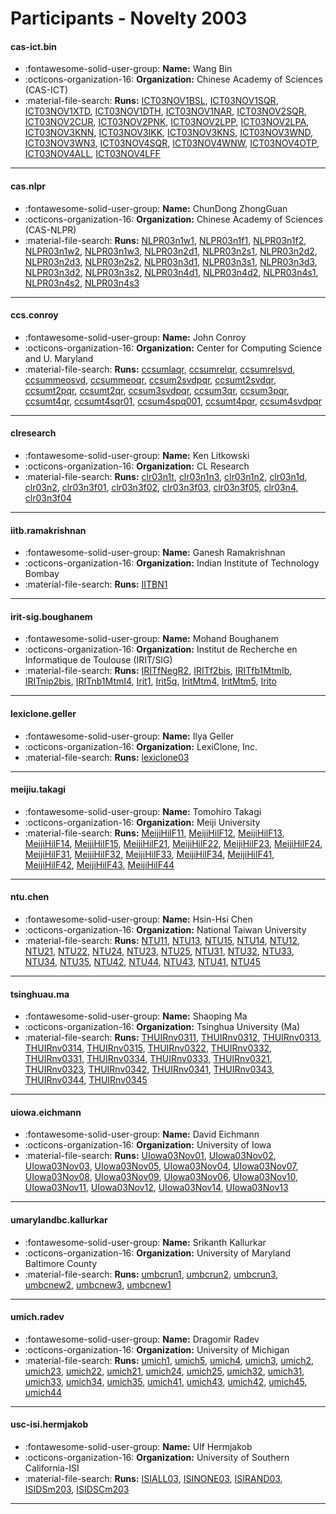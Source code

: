 # Participants - Novelty 2003 

#### cas-ict.bin 
 - :fontawesome-solid-user-group: **Name:** Wang Bin 
 - :octicons-organization-16: **Organization:** Chinese Academy of Sciences (CAS-ICT) 
 - :material-file-search: **Runs:** [ICT03NOV1BSL](./runs.md#ict03nov1bsl), [ICT03NOV1SQR](./runs.md#ict03nov1sqr), [ICT03NOV1XTD](./runs.md#ict03nov1xtd), [ICT03NOV1DTH](./runs.md#ict03nov1dth), [ICT03NOV1NAR](./runs.md#ict03nov1nar), [ICT03NOV2SQR](./runs.md#ict03nov2sqr), [ICT03NOV2CUR](./runs.md#ict03nov2cur), [ICT03NOV2PNK](./runs.md#ict03nov2pnk), [ICT03NOV2LPP](./runs.md#ict03nov2lpp), [ICT03NOV2LPA](./runs.md#ict03nov2lpa), [ICT03NOV3KNN](./runs.md#ict03nov3knn), [ICT03NOV3IKK](./runs.md#ict03nov3ikk), [ICT03NOV3KNS](./runs.md#ict03nov3kns), [ICT03NOV3WND](./runs.md#ict03nov3wnd), [ICT03NOV3WN3](./runs.md#ict03nov3wn3), [ICT03NOV4SQR](./runs.md#ict03nov4sqr), [ICT03NOV4WNW](./runs.md#ict03nov4wnw), [ICT03NOV4OTP](./runs.md#ict03nov4otp), [ICT03NOV4ALL](./runs.md#ict03nov4all), [ICT03NOV4LFF](./runs.md#ict03nov4lff) 

---
#### cas.nlpr 
 - :fontawesome-solid-user-group: **Name:** ChunDong ZhongGuan 
 - :octicons-organization-16: **Organization:** Chinese Academy of Sciences (CAS-NLPR) 
 - :material-file-search: **Runs:** [NLPR03n1w1](./runs.md#nlpr03n1w1), [NLPR03n1f1](./runs.md#nlpr03n1f1), [NLPR03n1f2](./runs.md#nlpr03n1f2), [NLPR03n1w2](./runs.md#nlpr03n1w2), [NLPR03n1w3](./runs.md#nlpr03n1w3), [NLPR03n2d1](./runs.md#nlpr03n2d1), [NLPR03n2s1](./runs.md#nlpr03n2s1), [NLPR03n2d2](./runs.md#nlpr03n2d2), [NLPR03n2d3](./runs.md#nlpr03n2d3), [NLPR03n2s2](./runs.md#nlpr03n2s2), [NLPR03n3d1](./runs.md#nlpr03n3d1), [NLPR03n3s1](./runs.md#nlpr03n3s1), [NLPR03n3d3](./runs.md#nlpr03n3d3), [NLPR03n3d2](./runs.md#nlpr03n3d2), [NLPR03n3s2](./runs.md#nlpr03n3s2), [NLPR03n4d1](./runs.md#nlpr03n4d1), [NLPR03n4d2](./runs.md#nlpr03n4d2), [NLPR03n4s1](./runs.md#nlpr03n4s1), [NLPR03n4s2](./runs.md#nlpr03n4s2), [NLPR03n4s3](./runs.md#nlpr03n4s3) 

---
#### ccs.conroy 
 - :fontawesome-solid-user-group: **Name:** John Conroy 
 - :octicons-organization-16: **Organization:** Center for Computing Science and U. Maryland 
 - :material-file-search: **Runs:** [ccsumlaqr](./runs.md#ccsumlaqr), [ccsumrelqr](./runs.md#ccsumrelqr), [ccsumrelsvd](./runs.md#ccsumrelsvd), [ccsummeosvd](./runs.md#ccsummeosvd), [ccsummeoqr](./runs.md#ccsummeoqr), [ccsum2svdpqr](./runs.md#ccsum2svdpqr), [ccsumt2svdqr](./runs.md#ccsumt2svdqr), [ccsumt2pqr](./runs.md#ccsumt2pqr), [ccsumt2qr](./runs.md#ccsumt2qr), [ccsum3svdpqr](./runs.md#ccsum3svdpqr), [ccsum3qr](./runs.md#ccsum3qr), [ccsum3pqr](./runs.md#ccsum3pqr), [ccsumt4qr](./runs.md#ccsumt4qr), [ccsumt4sqr01](./runs.md#ccsumt4sqr01), [ccsum4spq001](./runs.md#ccsum4spq001), [ccsumt4pqr](./runs.md#ccsumt4pqr), [ccsum4svdpqr](./runs.md#ccsum4svdpqr) 

---
#### clresearch 
 - :fontawesome-solid-user-group: **Name:** Ken Litkowski 
 - :octicons-organization-16: **Organization:** CL Research 
 - :material-file-search: **Runs:** [clr03n1t](./runs.md#clr03n1t), [clr03n1n3](./runs.md#clr03n1n3), [clr03n1n2](./runs.md#clr03n1n2), [clr03n1d](./runs.md#clr03n1d), [clr03n2](./runs.md#clr03n2), [clr03n3f01](./runs.md#clr03n3f01), [clr03n3f02](./runs.md#clr03n3f02), [clr03n3f03](./runs.md#clr03n3f03), [clr03n3f05](./runs.md#clr03n3f05), [clr03n4](./runs.md#clr03n4), [clr03n3f04](./runs.md#clr03n3f04) 

---
#### iitb.ramakrishnan 
 - :fontawesome-solid-user-group: **Name:** Ganesh Ramakrishnan 
 - :octicons-organization-16: **Organization:** Indian Institute of Technology Bombay 
 - :material-file-search: **Runs:** [IITBN1](./runs.md#iitbn1) 

---
#### irit-sig.boughanem 
 - :fontawesome-solid-user-group: **Name:** Mohand Boughanem 
 - :octicons-organization-16: **Organization:** Institut de Recherche en Informatique de Toulouse (IRIT/SIG) 
 - :material-file-search: **Runs:** [IRITfNegR2](./runs.md#iritfnegr2), [IRITf2bis](./runs.md#iritf2bis), [IRITfb1MtmIb](./runs.md#iritfb1mtmib), [IRITnip2bis](./runs.md#iritnip2bis), [IRITnb1MtmI4](./runs.md#iritnb1mtmi4), [Irit1](./runs.md#irit1), [Irit5q](./runs.md#irit5q), [IritMtm4](./runs.md#iritmtm4), [IritMtm5](./runs.md#iritmtm5), [Irito](./runs.md#irito) 

---
#### lexiclone.geller 
 - :fontawesome-solid-user-group: **Name:** Ilya Geller 
 - :octicons-organization-16: **Organization:** LexiClone, Inc. 
 - :material-file-search: **Runs:** [lexiclone03](./runs.md#lexiclone03) 

---
#### meijiu.takagi 
 - :fontawesome-solid-user-group: **Name:** Tomohiro Takagi 
 - :octicons-organization-16: **Organization:** Meiji University 
 - :material-file-search: **Runs:** [MeijiHilF11](./runs.md#meijihilf11), [MeijiHilF12](./runs.md#meijihilf12), [MeijiHilF13](./runs.md#meijihilf13), [MeijiHilF14](./runs.md#meijihilf14), [MeijiHilF15](./runs.md#meijihilf15), [MeijiHilF21](./runs.md#meijihilf21), [MeijiHilF22](./runs.md#meijihilf22), [MeijiHilF23](./runs.md#meijihilf23), [MeijiHilF24](./runs.md#meijihilf24), [MeijiHilF31](./runs.md#meijihilf31), [MeijiHilF32](./runs.md#meijihilf32), [MeijiHilF33](./runs.md#meijihilf33), [MeijiHilF34](./runs.md#meijihilf34), [MeijiHilF41](./runs.md#meijihilf41), [MeijiHilF42](./runs.md#meijihilf42), [MeijiHilF43](./runs.md#meijihilf43), [MeijiHilF44](./runs.md#meijihilf44) 

---
#### ntu.chen 
 - :fontawesome-solid-user-group: **Name:** Hsin-Hsi Chen 
 - :octicons-organization-16: **Organization:** National Taiwan University 
 - :material-file-search: **Runs:** [NTU11](./runs.md#ntu11), [NTU13](./runs.md#ntu13), [NTU15](./runs.md#ntu15), [NTU14](./runs.md#ntu14), [NTU12](./runs.md#ntu12), [NTU21](./runs.md#ntu21), [NTU22](./runs.md#ntu22), [NTU24](./runs.md#ntu24), [NTU23](./runs.md#ntu23), [NTU25](./runs.md#ntu25), [NTU31](./runs.md#ntu31), [NTU32](./runs.md#ntu32), [NTU33](./runs.md#ntu33), [NTU34](./runs.md#ntu34), [NTU35](./runs.md#ntu35), [NTU42](./runs.md#ntu42), [NTU44](./runs.md#ntu44), [NTU43](./runs.md#ntu43), [NTU41](./runs.md#ntu41), [NTU45](./runs.md#ntu45) 

---
#### tsinghuau.ma 
 - :fontawesome-solid-user-group: **Name:** Shaoping Ma 
 - :octicons-organization-16: **Organization:** Tsinghua University (Ma) 
 - :material-file-search: **Runs:** [THUIRnv0311](./runs.md#thuirnv0311), [THUIRnv0312](./runs.md#thuirnv0312), [THUIRnv0313](./runs.md#thuirnv0313), [THUIRnv0314](./runs.md#thuirnv0314), [THUIRnv0315](./runs.md#thuirnv0315), [THUIRnv0322](./runs.md#thuirnv0322), [THUIRnv0332](./runs.md#thuirnv0332), [THUIRnv0331](./runs.md#thuirnv0331), [THUIRnv0334](./runs.md#thuirnv0334), [THUIRnv0333](./runs.md#thuirnv0333), [THUIRnv0321](./runs.md#thuirnv0321), [THUIRnv0323](./runs.md#thuirnv0323), [THUIRnv0342](./runs.md#thuirnv0342), [THUIRnv0341](./runs.md#thuirnv0341), [THUIRnv0343](./runs.md#thuirnv0343), [THUIRnv0344](./runs.md#thuirnv0344), [THUIRnv0345](./runs.md#thuirnv0345) 

---
#### uiowa.eichmann 
 - :fontawesome-solid-user-group: **Name:** David Eichmann 
 - :octicons-organization-16: **Organization:** University of Iowa 
 - :material-file-search: **Runs:** [UIowa03Nov01](./runs.md#uiowa03nov01), [UIowa03Nov02](./runs.md#uiowa03nov02), [UIowa03Nov03](./runs.md#uiowa03nov03), [UIowa03Nov05](./runs.md#uiowa03nov05), [UIowa03Nov04](./runs.md#uiowa03nov04), [UIowa03Nov07](./runs.md#uiowa03nov07), [UIowa03Nov08](./runs.md#uiowa03nov08), [UIowa03Nov09](./runs.md#uiowa03nov09), [UIowa03Nov06](./runs.md#uiowa03nov06), [UIowa03Nov10](./runs.md#uiowa03nov10), [UIowa03Nov11](./runs.md#uiowa03nov11), [UIowa03Nov12](./runs.md#uiowa03nov12), [UIowa03Nov14](./runs.md#uiowa03nov14), [UIowa03Nov13](./runs.md#uiowa03nov13) 

---
#### umarylandbc.kallurkar 
 - :fontawesome-solid-user-group: **Name:** Srikanth Kallurkar 
 - :octicons-organization-16: **Organization:** University of Maryland Baltimore County 
 - :material-file-search: **Runs:** [umbcrun1](./runs.md#umbcrun1), [umbcrun2](./runs.md#umbcrun2), [umbcrun3](./runs.md#umbcrun3), [umbcnew2](./runs.md#umbcnew2), [umbcnew3](./runs.md#umbcnew3), [umbcnew1](./runs.md#umbcnew1) 

---
#### umich.radev 
 - :fontawesome-solid-user-group: **Name:** Dragomir Radev 
 - :octicons-organization-16: **Organization:** University of Michigan 
 - :material-file-search: **Runs:** [umich1](./runs.md#umich1), [umich5](./runs.md#umich5), [umich4](./runs.md#umich4), [umich3](./runs.md#umich3), [umich2](./runs.md#umich2), [umich23](./runs.md#umich23), [umich22](./runs.md#umich22), [umich21](./runs.md#umich21), [umich24](./runs.md#umich24), [umich25](./runs.md#umich25), [umich32](./runs.md#umich32), [umich31](./runs.md#umich31), [umich33](./runs.md#umich33), [umich34](./runs.md#umich34), [umich35](./runs.md#umich35), [umich41](./runs.md#umich41), [umich43](./runs.md#umich43), [umich42](./runs.md#umich42), [umich45](./runs.md#umich45), [umich44](./runs.md#umich44) 

---
#### usc-isi.hermjakob 
 - :fontawesome-solid-user-group: **Name:** Ulf Hermjakob 
 - :octicons-organization-16: **Organization:** University of Southern California-ISI 
 - :material-file-search: **Runs:** [ISIALL03](./runs.md#isiall03), [ISINONE03](./runs.md#isinone03), [ISIRAND03](./runs.md#isirand03), [ISIDSm203](./runs.md#isidsm203), [ISIDSCm203](./runs.md#isidscm203) 

---
